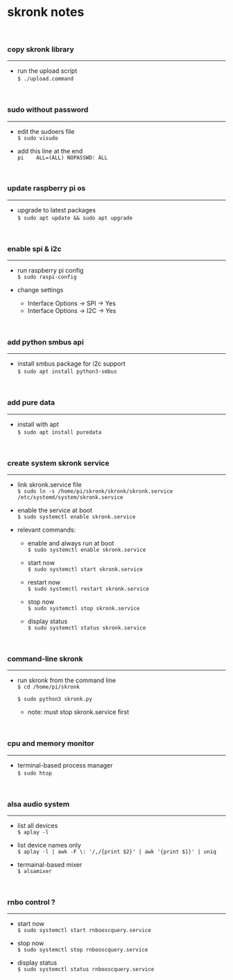 # skronk notes

&nbsp;
### copy skronk library
---
- run the upload script\
  ```$ ./upload.command```

&nbsp;
### sudo without password
---
- edit the sudoers file\
  ```$ sudo visudo```

- add this line at the end\
  ```pi    ALL=(ALL) NOPASSWD: ALL```

&nbsp;
### update raspberry pi os
---
- upgrade to latest packages\
  ```$ sudo apt update && sudo apt upgrade```

&nbsp;
### enable spi & i2c
---
- run raspberry pi config\
  ```$ sudo raspi-config```

- change settings
  - Interface Options &rarr; SPI &rarr; Yes
  - Interface Options &rarr; I2C &rarr; Yes

&nbsp;
### add python smbus api
---
- install smbus package for i2c support\
  ```$ sudo apt install python3-smbus```

&nbsp;
### add pure data
---
- install with apt\
  ```$ sudo apt install puredata```

&nbsp;
### create system skronk service
---
  - link skronk.service file\
    ```$ sudo ln -s /home/pi/skronk/skronk/skronk.service /etc/systemd/system/skronk.service```

  - enable the service at boot\
    ```$ sudo systemctl enable skronk.service```

  - relevant commands:
    - enable and always run at boot\
      ```$ sudo systemctl enable skronk.service```

    - start now\
      ```$ sudo systemctl start skronk.service```

    - restart now\
      ```$ sudo systemctl restart skronk.service```

    - stop now\
      ```$ sudo systemctl stop skronk.service```

    - display status\
      ```$ sudo systemctl status skronk.service```

&nbsp;
### command-line skronk
---
- run skronk from the command line\
  ```$ cd /home/pi/skronk```

  ```$ sudo python3 skronk.py```
    - note: must stop skronk.service first

&nbsp;
### cpu and memory monitor
---
- terminal-based process manager\
  ```$ sudo htop```

&nbsp;
### alsa audio system
---
- list all devices\
  ```$ aplay -l```

- list device names only\
  ```$ aplay -l | awk -F \: '/,/{print $2}' | awk '{print $1}' | uniq```

- termainal-based mixer\
  ```$ alsamixer```


&nbsp;
### rnbo control ?
---
- start now\
  ```$ sudo systemctl start rnbooscquery.service```

- stop now\
  ```$ sudo systemctl stop rnbooscquery.service```

- display status\
  ```$ sudo systemctl status rnbooscquery.service```
